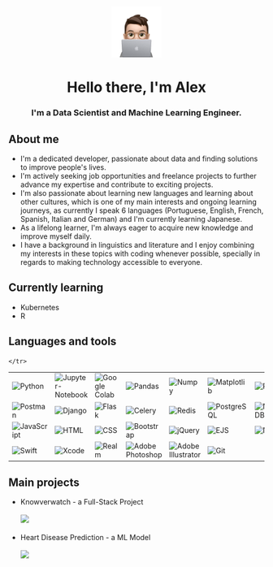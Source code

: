 <p align="center">
    <picture>
        <source media="(prefers-color-scheme: dark)" srcset="https://raw.githubusercontent.com/while-is-alex/while-is-alex/main/MEMOJI.png" width=200>
        <source media="(prefers-color-scheme: light)" srcset="https://raw.githubusercontent.com/while-is-alex/while-is-alex/main/MEMOJI.png" width=200>
        <img alt="Memoji" src="https://raw.githubusercontent.com/while-is-alex/while-is-alex/main/MEMOJI.png" width=100>
    </picture>
</p>

<h1 align="center"> Hello there, I'm Alex </h1>
<h3 align="center"> I'm a Data Scientist and Machine Learning Engineer.</h3>

<h2>About me</h2>
<ul>
    <li>I'm a dedicated developer, passionate about data and finding solutions to improve people's lives.</li>
    <li>I'm actively seeking job opportunities and freelance projects to further advance my expertise and contribute to exciting projects.</li>
    <li>I'm also passionate about learning new languages and learning about other cultures, which is one of my main interests and ongoing learning journeys, as currently I speak 6 languages (Portuguese, English, French, Spanish, Italian and German) and I'm currently learning Japanese.</li>
    <li>As a lifelong learner, I'm always eager to acquire new knowledge and improve myself daily.</li>
    <li>I have a background in linguistics and literature and I enjoy combining my interests in these topics with coding whenever possible, specially in regards to making technology accessible to everyone.</li>
</ul>

<h2>Currently learning</h2>
<ul>
    <li>Kubernetes</li>
    <li>R</li>
</ul>

<h2>Languages and tools</h2>
<table>
    <tr>
        <td>
            <img src="https://img.shields.io/badge/-Python-black?style=flat-square&logo=Python" alt="Python"/>
        </td>
        <td>
            <img src="https://img.shields.io/badge/-Jupyter-black?style=flat-square&logo=jupyter" alt="Jupyter-Notebook"/>
        </td>
        <td>
            <img src="https://img.shields.io/badge/-Google Colab-black?style=flat-square&logo=googlecolab" alt="Google Colab"/>
        </td>
        <td>
            <img src="https://img.shields.io/badge/-Pandas-black?style=flat-square&logo=pandas" alt="Pandas"/>
        </td>
        <td>
            <img src="https://img.shields.io/badge/-Numpy-black?style=flat-square&logo=numpy" alt="Numpy"/>
        </td>
        <td>
            <img src="https://img.shields.io/badge/-Matplotlib-black?style=flat-square&logo=Matplotlib" alt="Matplotlib"/>
        </td>
        <td>
            <img src="https://img.shields.io/badge/-Plotly-black?style=flat-square&logo=plotly" alt="Plotly"/>
        </td>
        <td>
            <img src="https://img.shields.io/badge/-Scikit Learn-black?style=flat-square&logo=scikitlearn" alt="Scikit-Learn"/>
        </td>
        <td>
            <img src="https://img.shields.io/badge/-TensorFlow-black?style=flat-square&logo=tensorflow" alt="TensorFlow"/>
        </td>
        <td>
            <img src="https://img.shields.io/badge/-PyTorch-black?style=flat-square&logo=pytorch" alt="PyTorch"/>
        </td>
    </tr>
    <tr>
        <td>
            <img src="https://img.shields.io/badge/-Postman-black?style=flat-square&logo=postman" alt="Postman"/>
        </td>
        <td>
            <img src="https://img.shields.io/badge/-Django-black?style=flat-square&logo=Django" alt="Django"/>
        </td>
        <td>
            <img src="https://img.shields.io/badge/-Flask-black?style=flat-square&logo=Flask" alt="Flask"/>
        </td>
        <td>
            <img src="https://img.shields.io/badge/-Celery-black?style=flat-square&logo=celery" alt="Celery"/>
        </td>
        <td>
            <img src="https://img.shields.io/badge/-Redis-black?style=flat-square&logo=redis" alt="Redis"/>
        </td>
        <td>
            <img src="https://img.shields.io/badge/-PostgreSQL-black?style=flat-square&logo=PostgreSQL" alt="PostgreSQL"/>
        </td>
        <td>
            <img src="https://img.shields.io/badge/-MongoDB-black?style=flat-square&logo=mongodb" alt="MongoDB"/>
        </td>
        <td>
            <img src="https://img.shields.io/badge/-Selenium-black?style=flat-square&logo=selenium" alt="Selenium"/>
        </td>
        <td>
            <img src="https://img.shields.io/badge/-Docker-black?style=flat-square&logo=docker" alt="Docker"/>
        </td>
        <td>
            <img src="https://img.shields.io/badge/-AWS-black?style=flat-square&logo=amazonaws" alt="AWS"/>
        </td>
    </tr>
    <tr>
        <td>
            <img src="https://img.shields.io/badge/-JavaScript-black?style=flat-square&logo=javascript" alt="JavaScript"/>
        </td>
        <td>
            <img src="https://img.shields.io/badge/-HTML-black?style=flat-square&logo=html5&logoColor=white" alt="HTML"/>
        </td>
        <td>
            <img src="https://img.shields.io/badge/-CSS-black?style=flat-square&logo=css3" alt="CSS"/>
        </td>
        <td>
            <img src="https://img.shields.io/badge/-Bootstrap-black?style=flat-square&logo=bootstrap" alt="Bootstrap"/>
        </td>
        <td>
            <img src="https://img.shields.io/badge/-jQuery-black?style=flat-square&logo=jquery" alt="jQuery"/>
        </td>
        <td>
            <img src="https://img.shields.io/badge/-EJS-black?style=flat-square&logo=ejs" alt="EJS"/>
        </td>
        <td>
            <img src="https://img.shields.io/badge/-Node-black?style=flat-square&logo=nodedotjs" alt="Node"/>
        </td>
        <td>
            <img src="https://img.shields.io/badge/-React-black?style=flat-square&logo=react" alt="React"/>
        </td>
        <td>
            <img src="https://img.shields.io/badge/-Express-black?style=flat-square&logo=express" alt="Express"/>
        </td>
        <td>
            <img src="https://img.shields.io/badge/-Vue-black?style=flat-square&logo=vuedotjs" alt="Vue"/>
        </td>
    </tr>
    <tr>
        <td>
            <img src="https://img.shields.io/badge/-Swift-black?style=flat-square&logo=swift" alt="Swift"/>
        </td>
        <td>
            <img src="https://img.shields.io/badge/-Xcode-black?style=flat-square&logo=xcode" alt="Xcode"/>
        </td>
        <td>
            <img src="https://img.shields.io/badge/-Realm-black?style=flat-square&logo=realm" alt="Realm"/>
        </td>
        <td>
            <img src="https://img.shields.io/badge/-Photoshop-black?style=flat-square&logo=adobephotoshop" alt="Adobe Photoshop"/>
        </td>
        <td>
            <img src="https://img.shields.io/badge/-Illustrator-black?style=flat-square&logo=adobeillustrator" alt="Adobe Illustrator"/>
        </td>
        <td>
            <img src="https://img.shields.io/badge/-Git-black?style=flat-square&logo=git" alt="Git"/>
        </td>
    </tr>
        
    </tr>
</table>

<h2>Main projects</h2>
<ul>
    <li>Knowverwatch - a Full-Stack Project</li><br>
    <img src="https://github-readme-stats.vercel.app/api/pin/?username=while-is-alex&repo=knowverwatch"><br><br>
    <li>Heart Disease Prediction - a ML Model</li><br>
    <img src="https://github-readme-stats.vercel.app/api/pin/?username=while-is-alex&repo=heart-disease-prediction"><br>
</ul>

